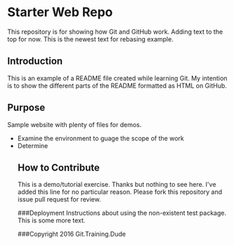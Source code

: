 # Starter Web Repo
This repository is for showing how Git and GitHub work. Adding text to the top for now. This is the newest text for rebasing example.

## Introduction
This is an example of a README file created while learning Git. My intention is to show the different parts of the README formatted as HTML on GitHub.

## Purpose
Sample website with plenty of files for demos.
<ul>
	<li>Examine the environment to guage the scope of the work</li>
	<li>Determine 

## How to Contribute
This is a demo/tutorial exercise. Thanks but nothing to see here. I've added this line for no particular reason. Please fork this repository and issue pull request for review.

###Deployment
Instructions about using the non-existent test package. This is some more text.

###Copyright
2016 Git.Training.Dude